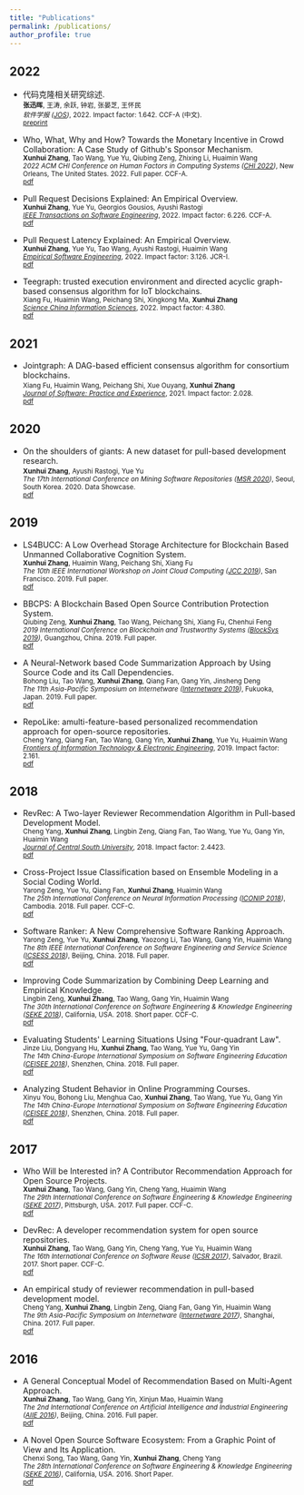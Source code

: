 ```yaml
---
title: "Publications"
permalink: /publications/
author_profile: true
---
```

## 2022
* 代码克隆相关研究综述. <br />
	<small><strong>张迅晖</strong>, 王涛, 余跃, 钟岩, 张晏芝, 王怀民 <br />
	<i>软件学报 ([JOS](https://www.jos.org.cn/jos/home))</i>, 2022. Impact factor: 1.642. CCF-A (中文). <br />
	[preprint](/files/JOS_2022_zxh.pdf)</small>

* Who, What, Why and How? Towards the Monetary Incentive in Crowd Collaboration: A Case Study of Github's Sponsor Mechanism. <br />
	<small><strong>Xunhui Zhang</strong>, Tao Wang, Yue Yu, Qiubing Zeng, Zhixing Li, Huaimin Wang <br />
	<i>2022 ACM CHI Conference on Human Factors in Computing Systems ([CHI 2022](https://chi2022.acm.org/))</i>, New Orleans, The United States. 2022. Full paper. CCF-A. <br />
	[pdf](/files/CHI_2022_zxh.pdf)</small>

* Pull Request Decisions Explained: An Empirical Overview. <br />
	<small><strong>Xunhui Zhang</strong>, Yue Yu, Georgios Gousios, Ayushi Rastogi <br />
	<i>[IEEE Transactions on Software Engineering](https://ieeexplore.ieee.org/xpl/RecentIssue.jsp?punumber=32)</i>, 2022. Impact factor: 6.226. CCF-A. <br />
	[pdf](/files/TSE_2022_zxh.pdf)</small>

* Pull Request Latency Explained: An Empirical Overview. <br />
	<small><strong>Xunhui Zhang</strong>, Yue Yu, Tao Wang, Ayushi Rastogi, Huaimin Wang <br />
	<i>[Empirical Software Engineering](https://www.springer.com/journal/10664)</i>, 2022. Impact factor: 3.126. JCR-I. <br />
	[pdf](/files/ESE_2022_zxh.pdf)</small>

* Teegraph: trusted execution environment and directed acyclic graph-based consensus algorithm for IoT blockchains. <br />
	<small>Xiang Fu, Huaimin Wang, Peichang Shi, Xingkong Ma, <strong>Xunhui Zhang</strong> <br />
	<i>[Science China Information Sciences](https://www.springer.com/journal/11432)</i>, 2022. Impact factor: 4.380. <br />
	[pdf](/files/SCIS_2022_fx.pdf)</small>

## 2021
* Jointgraph: A DAG-based efficient consensus algorithm for consortium blockchains. <br />
	<small>Xiang Fu, Huaimin Wang, Peichang Shi, Xue Ouyang, <strong>Xunhui Zhang</strong> <br />
	<i>[Journal of Software: Practice and Experience](https://onlinelibrary.wiley.com/journal/1097024x)</i>, 2021. Impact factor: 2.028. <br />
	[pdf](/files/JSPE_2021_fx.pdf)</small>

## 2020
* On the shoulders of giants: A new dataset for pull-based development research. <br />
	<small><strong>Xunhui Zhang</strong>, Ayushi Rastogi, Yue Yu <br />
	<i>The 17th International Conference on Mining Software Repositories ([MSR 2020](https://2020.msrconf.org/))</i>, Seoul, South Korea. 2020. Data Showcase. <br />
	[pdf](/files/MSR_2020_zxh.pdf)</small>

## 2019
* LS4BUCC: A Low Overhead Storage Architecture for Blockchain Based Unmanned Collaborative Cognition System. <br />
	<small><strong>Xunhui Zhang</strong>, Huaimin Wang, Peichang Shi, Xiang Fu <br />
	<i>The 10th IEEE International Workshop on Joint Cloud Computing ([JCC 2019](https://jointcloud.github.io/jcc2019/))</i>, San Francisco. 2019. Full paper. <br />
	[pdf](/files/JCC_2019_zxh.pdf)</small>

* BBCPS: A Blockchain Based Open Source Contribution Protection System. <br />
	<small>Qiubing Zeng, <strong>Xunhui Zhang</strong>, Tao Wang, Peichang Shi, Xiang Fu, Chenhui Feng <br />
	<i>2019 International Conference on Blockchain and Trustworthy Systems ([BlockSys 2019](http://blocksys.info/2019/))</i>, Guangzhou, China. 2019. Full paper. <br />
	[pdf](/files/Blocksys19_zqb.pdf)</small>

* A Neural-Network based Code Summarization Approach by Using Source Code and its Call Dependencies. <br />
	<small>Bohong Liu, Tao Wang, <strong>Xunhui Zhang</strong>, Qiang Fan, Gang Yin, Jinsheng Deng <br />
	<i>The 11th Asia-Pacific Symposium on Internetware ([Internetware 2019](https://internetware2019.github.io/))</i>, Fukuoka, Japan. 2019. Full paper. <br />
	[pdf](/files/Internetware_2019_lbh.pdf)</small>

* RepoLike: amulti-feature-based personalized recommendation approach for open-source repositories. <br />
	<small>Cheng Yang, Qiang Fan, Tao Wang, Gang Yin, <strong>Xunhui Zhang</strong>, Yue Yu, Huaimin Wang <br />
	<i>[Frontiers of Information Technology & Electronic Engineering](https://www.springer.com/journal/11714)</i>, 2019. Impact factor: 2.161. <br />
	[pdf](/files/FITEE_2019_yc.pdf)</small>

## 2018
* RevRec: A Two-layer Reviewer Recommendation Algorithm in Pull-based Development Model. <br />
	<small>Cheng Yang, <strong>Xunhui Zhang</strong>, Lingbin Zeng, Qiang Fan, Tao Wang, Yue Yu, Gang Yin, Huaimin Wang <br />
	<i>[Journal of Central South University](http://www.zndxyw.cn)</i>, 2018. Impact factor: 2.4423. <br />
	[pdf](/files/JCSUT_2018_yc.pdf)</small>
	
* Cross-Project Issue Classification based on Ensemble Modeling in a Social Coding World.<br />
	<small>Yarong Zeng, Yue Yu, Qiang Fan, <strong>Xunhui Zhang</strong>, Huaimin Wang<br />
	<i>The 25th International Conference on Neural Information Processing ([ICONIP 2018](https://conference.cs.cityu.edu.hk/iconip/))</i>, Cambodia. 2018. Full paper. CCF-C. <br />
	[pdf](/files/ICONIP_2018_zyr.pdf)</small>
	
* Software Ranker: A New Comprehensive Software Ranking Approach.<br />
	<small>Yarong Zeng, Yue Yu, <strong>Xunhui Zhang</strong>, Yaozong Li, Tao Wang, Gang Yin, Huaimin Wang<br />
	<i>The 8th IEEE International Conference on Software Engineering and Service Science ([ICSESS 2018](http://www.icsess.org/))</i>, Beijing, China. 2018. Full paper. <br />
	[pdf](/files/ICSESS_2018_zyr.pdf)</small>

* Improving Code Summarization by Combining Deep Learning and Empirical Knowledge.<br />
	<small>Lingbin Zeng, <strong>Xunhui Zhang</strong>, Tao Wang, Gang Yin, Huaimin Wang<br />
	<i>The 30th International Conference on Software Engineering & Knowledge Engineering ([SEKE 2018](http://ksiresearchorg.ipage.com/seke/seke18.html))</i>, California, USA. 2018. Short paper. CCF-C. <br />
	[pdf](/files/SEKE_2018_zlb.pdf)</small>

* Evaluating Students' Learning Situations Using "Four-quadrant Law". <br />
	<small>Jinze Liu, Dongyang Hu, <strong>Xunhui Zhang</strong>, Tao Wang, Yue Yu, Gang Yin<br />
	<i>The 14th China-Europe International Symposium on Software Engineering Education ([CEISEE 2018](https://ceisee2018cn.wordpress.com/))</i>, Shenzhen, China. 2018. Full paper.<br />
	[pdf](/files/CEISEE_2018_ljz.pdf)</small>
	
* Analyzing Student Behavior in Online Programming Courses.<br />
	<small>Xinyu You, Bohong Liu, Menghua Cao, <strong>Xunhui Zhang</strong>, Tao Wang, Yue Yu, Gang Yin<br />
	<i>The 14th China-Europe International Symposium on Software Engineering Education ([CEISEE 2018](https://ceisee2018cn.wordpress.com/))</i>, Shenzhen, China. 2018. Full paper.<br />
	[pdf](/files/CEISEE_2018_yxy.pdf)</small>


## 2017
* Who Will be Interested in? A Contributor Recommendation Approach for Open Source Projects.<br />
	<small><strong>Xunhui Zhang</strong>, Tao Wang, Gang Yin, Cheng Yang, Huaimin Wang<br />
	<i>The 29th International Conference on Software Engineering & Knowledge Engineering ([SEKE 2017](http://ksiresearchorg.ipage.com/seke/seke17.html))</i>, Pittsburgh, USA. 2017. Full paper. CCF-C. <br />
	[pdf](/files/SEKE_2017_zxh.pdf)</small>

* DevRec: A developer recommendation system for open source repositories.<br />
	<small><strong>Xunhui Zhang</strong>, Tao Wang, Gang Yin, Cheng Yang, Yue Yu, Huaimin Wang<br />
	<i>The 16th International Conference on Software Reuse ([ICSR 2017](http://icsr2017.ufba.br/))</i>, Salvador, Brazil. 2017. Short paper. CCF-C. <br />
	[pdf](/files/ICSR_2017_zxh.pdf)</small>
	
* An empirical study of reviewer recommendation in pull-based development model. <br />
	<small>Cheng Yang, <strong>Xunhui Zhang</strong>, Lingbin Zeng, Qiang Fan, Gang Yin, Huaimin Wang<br />
	<i>The 9th Asia-Pacific Symposium on Internetware ([Internetware 2017](http://www.se.fudan.edu.cn/events/Internetware2017/))</i>, Shanghai, China. 2017. Full paper. <br />
	[pdf](/files/Internetware_2017_yc.pdf)</small>
	
	
## 2016
* A General Conceptual Model of Recommendation Based on Multi-Agent Approach. <br />
	<small><strong>Xunhui Zhang</strong>, Tao Wang, Gang Yin, Xinjun Mao, Huaimin Wang<br />
	<i>The 2nd International Conference on Artificial Intelligence and Industrial Engineering ([AIIE 2016](http://www.aiie2016.org/))</i>, Beijing, China. 2016. Full paper. <br />
	[pdf](/files/AIIE_2016_zxh.pdf)</small>
	
* A Novel Open Source Software Ecosystem: From a Graphic Point of View and Its Application. <br />
	<small>Chenxi Song, Tao Wang, Gang Yin, <strong>Xunhui Zhang</strong>, Cheng Yang<br />
	<i>The 28th International Conference on Software Engineering & Knowledge Engineering ([SEKE 2016](http://ksiresearchorg.ipage.com/seke/seke16.html))</i>, California, USA. 2016. Short Paper. <br />
	[pdf](/files/SEKE_2016_scx.pdf)</small>